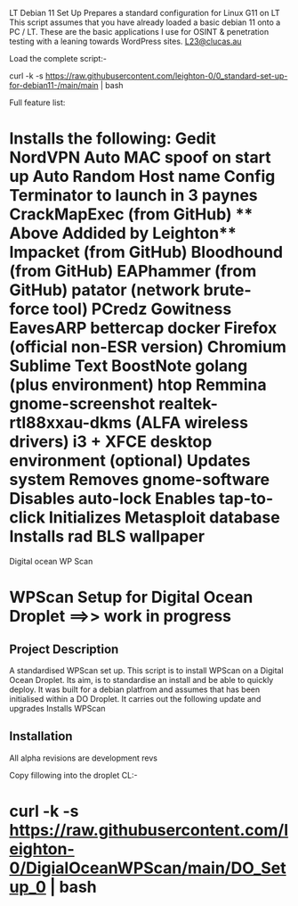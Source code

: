 LT Debian 11 Set Up
Prepares a standard configuration for Linux G11 on LT
This script assumes that you have already loaded a basic debian 11 onto a 
PC / LT.
These are the basic applications I use for OSINT & penetration testing with
a leaning towards WordPress sites.
L23@clucas.au

Load the complete script:-

curl -k -s https://raw.githubusercontent.com/leighton-0/0_standard-set-up-for-debian11-/main/main | bash

Full feature list:

Installs the following:
    Gedit
    NordVPN
    Auto MAC spoof on start up
    Auto Random Host name 
    Config Terminator to launch in 3 paynes
    CrackMapExec (from GitHub)
   ** Above Addided by Leighton**
    Impacket (from GitHub)
    Bloodhound (from GitHub)
    EAPhammer (from GitHub)
    patator (network brute-force tool)
    PCredz
    Gowitness
    EavesARP
    bettercap
    docker
    Firefox (official non-ESR version)
    Chromium
    Sublime Text
    BoostNote
    golang (plus environment)
    htop
    Remmina
    gnome-screenshot
    realtek-rtl88xxau-dkms (ALFA wireless drivers)
    i3 + XFCE desktop environment (optional)
Updates system
Removes gnome-software
Disables auto-lock
Enables tap-to-click
Initializes Metasploit database
Installs rad BLS wallpaper
==========================================================
Digital ocean WP Scan
# WPScan Setup for Digital Ocean Droplet ==>> work in progress

## Project Description
A standardised WPScan set up.
This script is to install WPScan on a Digital Ocean Droplet. Its aim, is to standardise an install and be able to quickly deploy.
It was built for a debian platfrom and assumes that has been initialised within a DO Droplet.
It carries out the following
update and upgrades
Installs
  WPScan

## Installation
All alpha revisions are development revs

Copy fillowing into the droplet CL:-

curl -k -s https://raw.githubusercontent.com/leighton-0/DigialOceanWPScan/main/DO_Setup_0 | bash
====================================================


